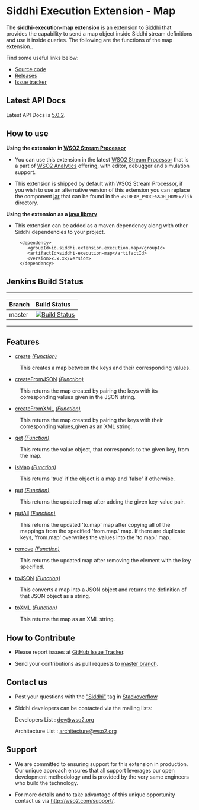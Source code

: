 Siddhi Execution Extension - Map
======================================

The **siddhi-execution-map extension** is an extension to <a target="_blank" href="https://wso2.github.io/siddhi">Siddhi</a> that provides the capability to send a map object inside Siddhi stream definitions and use it inside queries. The following are the functions of the map extension..

Find some useful links below:

* <a target="_blank" href="https://github.com/wso2-extensions/siddhi-execution-map">Source code</a>
* <a target="_blank" href="https://github.com/wso2-extensions/siddhi-execution-map/releases">Releases</a>
* <a target="_blank" href="https://github.com/wso2-extensions/siddhi-execution-map/issues">Issue tracker</a>

## Latest API Docs 

Latest API Docs is <a target="_blank" href="https://wso2-extensions.github.io/siddhi-execution-map/api/5.0.2">5.0.2</a>.

## How to use 

**Using the extension in <a target="_blank" href="https://github.com/wso2/product-sp">WSO2 Stream Processor</a>**

* You can use this extension in the latest <a target="_blank" href="https://github.com/wso2/product-sp/releases">WSO2 Stream Processor</a> that is a part of <a target="_blank" href="http://wso2.com/analytics?utm_source=gitanalytics&utm_campaign=gitanalytics_Jul17">WSO2 Analytics</a> offering, with editor, debugger and simulation support. 

* This extension is shipped by default with WSO2 Stream Processor, if you wish to use an alternative version of this extension you can replace the component <a target="_blank" href="https://github.com/wso2-extensions/siddhi-execution-map/releases">jar</a> that can be found in the `<STREAM_PROCESSOR_HOME>/lib` 
directory.

**Using the extension as a <a target="_blank" href="https://wso2.github.io/siddhi/documentation/running-as-a-java-library">java library</a>**

* This extension can be added as a maven dependency along with other Siddhi dependencies to your project.

```
     <dependency>
        <groupId>io.siddhi.extension.execution.map</groupId>
        <artifactId>siddhi-execution-map</artifactId>
        <version>x.x.x</version>
     </dependency>
```

## Jenkins Build Status

---

|  Branch | Build Status |
| :------ |:------------ | 
| master  | [![Build Status](https://wso2.org/jenkins/view/All%20Builds/job/siddhi/job/siddhi-execution-map/badge/icon)](https://wso2.org/jenkins/view/All%20Builds/job/siddhi/job/siddhi-execution-map/) |

---

## Features

* <a target="_blank" href="https://wso2-extensions.github.io/siddhi-execution-map/api/5.0.2/#create-function">create</a> *<a target="_blank" href="https://siddhi.io/en/v5.0/docs/query-guide/#function">(Function)</a>*<br><div style="padding-left: 1em;"><p>This creates a map between the keys and their corresponding values.</p></div>
* <a target="_blank" href="https://wso2-extensions.github.io/siddhi-execution-map/api/5.0.2/#createfromjson-function">createFromJSON</a> *<a target="_blank" href="https://siddhi.io/en/v5.0/docs/query-guide/#function">(Function)</a>*<br><div style="padding-left: 1em;"><p>This returns the map created by pairing the keys with its corresponding values given in the JSON string.</p></div>
* <a target="_blank" href="https://wso2-extensions.github.io/siddhi-execution-map/api/5.0.2/#createfromxml-function">createFromXML</a> *<a target="_blank" href="https://siddhi.io/en/v5.0/docs/query-guide/#function">(Function)</a>*<br><div style="padding-left: 1em;"><p>This returns the map created by pairing the keys with their corresponding values,given as an XML string.</p></div>
* <a target="_blank" href="https://wso2-extensions.github.io/siddhi-execution-map/api/5.0.2/#get-function">get</a> *<a target="_blank" href="https://siddhi.io/en/v5.0/docs/query-guide/#function">(Function)</a>*<br><div style="padding-left: 1em;"><p>This returns the value object, that corresponds to the given key, from the map. </p></div>
* <a target="_blank" href="https://wso2-extensions.github.io/siddhi-execution-map/api/5.0.2/#ismap-function">isMap</a> *<a target="_blank" href="https://siddhi.io/en/v5.0/docs/query-guide/#function">(Function)</a>*<br><div style="padding-left: 1em;"><p>This returns 'true' if the object is a map and 'false' if otherwise.</p></div>
* <a target="_blank" href="https://wso2-extensions.github.io/siddhi-execution-map/api/5.0.2/#put-function">put</a> *<a target="_blank" href="https://siddhi.io/en/v5.0/docs/query-guide/#function">(Function)</a>*<br><div style="padding-left: 1em;"><p>This returns the updated map after adding the given key-value pair.</p></div>
* <a target="_blank" href="https://wso2-extensions.github.io/siddhi-execution-map/api/5.0.2/#putall-function">putAll</a> *<a target="_blank" href="https://siddhi.io/en/v5.0/docs/query-guide/#function">(Function)</a>*<br><div style="padding-left: 1em;"><p>This returns the updated 'to.map' map after copying all of the mappings from the specified 'from.map.' map. If there are duplicate keys, 'from.map' overwrites the values into the 'to.map.' map.</p></div>
* <a target="_blank" href="https://wso2-extensions.github.io/siddhi-execution-map/api/5.0.2/#remove-function">remove</a> *<a target="_blank" href="https://siddhi.io/en/v5.0/docs/query-guide/#function">(Function)</a>*<br><div style="padding-left: 1em;"><p>This returns the updated map after removing the element with the key specified.</p></div>
* <a target="_blank" href="https://wso2-extensions.github.io/siddhi-execution-map/api/5.0.2/#tojson-function">toJSON</a> *<a target="_blank" href="https://siddhi.io/en/v5.0/docs/query-guide/#function">(Function)</a>*<br><div style="padding-left: 1em;"><p>This converts a map into a JSON object and returns the definition of that JSON object as a string.</p></div>
* <a target="_blank" href="https://wso2-extensions.github.io/siddhi-execution-map/api/5.0.2/#toxml-function">toXML</a> *<a target="_blank" href="https://siddhi.io/en/v5.0/docs/query-guide/#function">(Function)</a>*<br><div style="padding-left: 1em;"><p>This returns the map as an XML string.</p></div>

## How to Contribute
 
  * Please report issues at <a target="_blank" href="https://github.com/wso2-extensions/siddhi-execution-map/issues">GitHub Issue Tracker</a>.
  
  * Send your contributions as pull requests to <a target="_blank" href="https://github.com/wso2-extensions/siddhi-execution-map/tree/master">master branch</a>. 
 
## Contact us 

 * Post your questions with the <a target="_blank" href="http://stackoverflow.com/search?q=siddhi">"Siddhi"</a> tag in <a target="_blank" href="http://stackoverflow.com/search?q=siddhi">Stackoverflow</a>. 
 
 * Siddhi developers can be contacted via the mailing lists:
 
    Developers List   : [dev@wso2.org](mailto:dev@wso2.org)
    
    Architecture List : [architecture@wso2.org](mailto:architecture@wso2.org)
 
## Support 

* We are committed to ensuring support for this extension in production. Our unique approach ensures that all support leverages our open development methodology and is provided by the very same engineers who build the technology. 

* For more details and to take advantage of this unique opportunity contact us via <a target="_blank" href="http://wso2.com/support?utm_source=gitanalytics&utm_campaign=gitanalytics_Jul17">http://wso2.com/support/</a>. 

